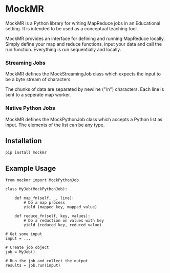 # MockMR

MockMR is a Python library for writing MapReduce jobs in an Educational setting. It is intended to be used as a conceptual teaching tool.

MockMR provides an interface for defining and running MapReduce locally. Simply define your map and reduce functions, input your data and call the run function. Everything is run sequentially and locally.

### Streaming Jobs

MockMR defines the MockStreamingJob class which expects the input to be a byte stream of characters.

The chunks of data are separated by newline ("\n") characters. Each line is sent to a seperate map worker.

### Native Python Jobs

MockMR defines the MockPythonJob class which accepts a Python list as input. The elements of the list can be any type.

## Installation

    pip install mockmr

## Example Usage

    from mockmr import MockPythonJob

    class MyJob(MockPythonJob):

        def map_fn(self, _, line):
            # Do a map process
            yield (mapped_key, mapped_value)

        def reduce_fn(self, key, values):
            # Do a reduction on values with key 
            yield (reduced_key, reduced_value)
    
    # Get some input
    input = ...
    
    # Create job object
    job = MyJob()
    
    # Run the job and collect the output
    results = job.run(input)

